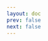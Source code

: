 ```yaml
---
layout: doc
prev: false
next: false
---
```


<CustomItemBox :item="{
  name: '惩戒鞭',
  icon: '/wiki/item/crop.png',
  type: '近战武器、鞭子',
  description: '',
  params: {
    stack: 1,
    durability: -1 
  },
  obtain: {
    found: [],
    npc: [],
    shop: [],
    gardening: []
  }
}" />
